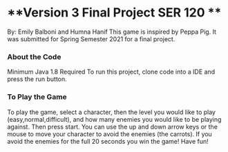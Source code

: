 # **Version 3 Final Project SER 120 **

By: Emily Balboni and Humna Hanif 
This game is inspired by Peppa Pig.
It was submitted for Spring Semester 2021 for a final project. 

### About the Code
Minimum Java 1.8 Required
To run this project, clone code into a IDE and press the run button.

### To Play the Game
To play the game, select a character, then the level you would like to play (easy,normal,difficult), 
and how many enemies you would like to be playing against. Then press start. 
You can use the up and down arrow keys or the mouse to move your character to
avoid the enemies (the carrots). If you avoid the enemies for the full 20 seconds
you win the game! Have fun!
